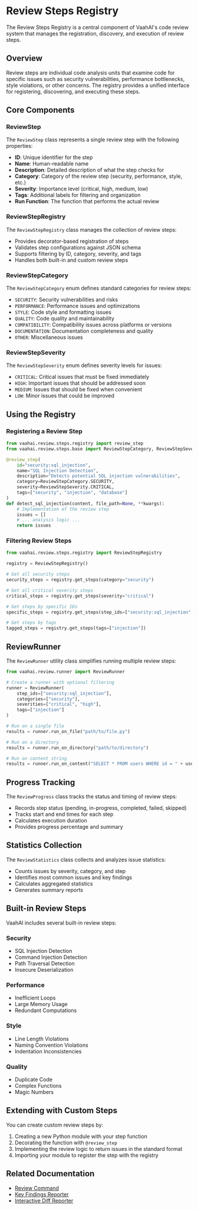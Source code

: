 # Review Steps Registry

The Review Steps Registry is a central component of VaahAI's code review system that manages the registration, discovery, and execution of review steps.

## Overview

Review steps are individual code analysis units that examine code for specific issues such as security vulnerabilities, performance bottlenecks, style violations, or other concerns. The registry provides a unified interface for registering, discovering, and executing these steps.

## Core Components

### ReviewStep

The `ReviewStep` class represents a single review step with the following properties:

- **ID**: Unique identifier for the step
- **Name**: Human-readable name
- **Description**: Detailed description of what the step checks for
- **Category**: Category of the review step (security, performance, style, etc.)
- **Severity**: Importance level (critical, high, medium, low)
- **Tags**: Additional labels for filtering and organization
- **Run Function**: The function that performs the actual review

### ReviewStepRegistry

The `ReviewStepRegistry` class manages the collection of review steps:

- Provides decorator-based registration of steps
- Validates step configurations against JSON schema
- Supports filtering by ID, category, severity, and tags
- Handles both built-in and custom review steps

### ReviewStepCategory

The `ReviewStepCategory` enum defines standard categories for review steps:

- `SECURITY`: Security vulnerabilities and risks
- `PERFORMANCE`: Performance issues and optimizations
- `STYLE`: Code style and formatting issues
- `QUALITY`: Code quality and maintainability
- `COMPATIBILITY`: Compatibility issues across platforms or versions
- `DOCUMENTATION`: Documentation completeness and quality
- `OTHER`: Miscellaneous issues

### ReviewStepSeverity

The `ReviewStepSeverity` enum defines severity levels for issues:

- `CRITICAL`: Critical issues that must be fixed immediately
- `HIGH`: Important issues that should be addressed soon
- `MEDIUM`: Issues that should be fixed when convenient
- `LOW`: Minor issues that could be improved

## Using the Registry

### Registering a Review Step

```python
from vaahai.review.steps.registry import review_step
from vaahai.review.steps.base import ReviewStepCategory, ReviewStepSeverity

@review_step(
    id="security:sql_injection",
    name="SQL Injection Detection",
    description="Detects potential SQL injection vulnerabilities",
    category=ReviewStepCategory.SECURITY,
    severity=ReviewStepSeverity.CRITICAL,
    tags=["security", "injection", "database"]
)
def detect_sql_injection(content, file_path=None, **kwargs):
    # Implementation of the review step
    issues = []
    # ... analysis logic ...
    return issues
```

### Filtering Review Steps

```python
from vaahai.review.steps.registry import ReviewStepRegistry

registry = ReviewStepRegistry()

# Get all security steps
security_steps = registry.get_steps(category="security")

# Get all critical severity steps
critical_steps = registry.get_steps(severity="critical")

# Get steps by specific IDs
specific_steps = registry.get_steps(step_ids=["security:sql_injection", "performance:inefficient_loops"])

# Get steps by tags
tagged_steps = registry.get_steps(tags=["injection"])
```

## ReviewRunner

The `ReviewRunner` utility class simplifies running multiple review steps:

```python
from vaahai.review.runner import ReviewRunner

# Create a runner with optional filtering
runner = ReviewRunner(
    step_ids=["security:sql_injection"],
    categories=["security"],
    severities=["critical", "high"],
    tags=["injection"]
)

# Run on a single file
results = runner.run_on_file("path/to/file.py")

# Run on a directory
results = runner.run_on_directory("path/to/directory")

# Run on content string
results = runner.run_on_content("SELECT * FROM users WHERE id = " + user_id)
```

## Progress Tracking

The `ReviewProgress` class tracks the status and timing of review steps:

- Records step status (pending, in-progress, completed, failed, skipped)
- Tracks start and end times for each step
- Calculates execution duration
- Provides progress percentage and summary

## Statistics Collection

The `ReviewStatistics` class collects and analyzes issue statistics:

- Counts issues by severity, category, and step
- Identifies most common issues and key findings
- Calculates aggregated statistics
- Generates summary reports

## Built-in Review Steps

VaahAI includes several built-in review steps:

### Security
- SQL Injection Detection
- Command Injection Detection
- Path Traversal Detection
- Insecure Deserialization

### Performance
- Inefficient Loops
- Large Memory Usage
- Redundant Computations

### Style
- Line Length Violations
- Naming Convention Violations
- Indentation Inconsistencies

### Quality
- Duplicate Code
- Complex Functions
- Magic Numbers

## Extending with Custom Steps

You can create custom review steps by:

1. Creating a new Python module with your step function
2. Decorating the function with `@review_step`
3. Implementing the review logic to return issues in the standard format
4. Importing your module to register the step with the registry

## Related Documentation

- [Review Command](../cli/review_command.md)
- [Key Findings Reporter](../reporting/key_findings_reporter.md)
- [Interactive Diff Reporter](../reporting/interactive_diff_reporter.md)
